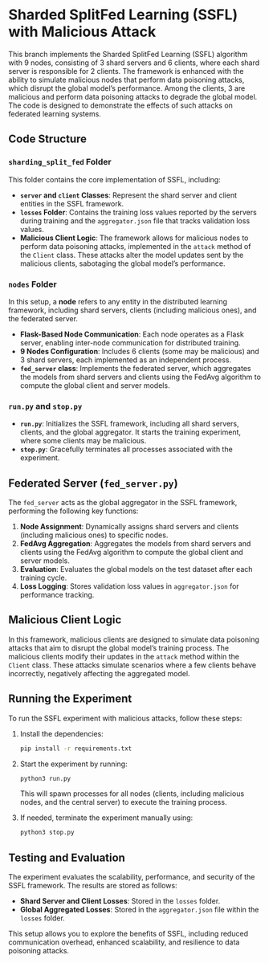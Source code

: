 # Sharded SplitFed Learning (SSFL) with Malicious Attack

This branch implements the Sharded SplitFed Learning (SSFL) algorithm with 9 nodes, consisting of 3 shard servers and 6 clients, where each shard server is responsible for 2 clients. The framework is enhanced with the ability to simulate malicious nodes that perform data poisoning attacks, which disrupt the global model’s performance. Among the clients, 3 are malicious and perform data poisoning attacks to degrade the global model. The code is designed to demonstrate the effects of such attacks on federated learning systems.

## Code Structure

### `sharding_split_fed` Folder

This folder contains the core implementation of SSFL, including:

- **`server` and `client` Classes**: Represent the shard server and client entities in the SSFL framework.
- **`losses` Folder**: Contains the training loss values reported by the servers during training and the `aggregator.json` file that tracks validation loss values.
- **Malicious Client Logic**: The framework allows for malicious nodes to perform data poisoning attacks, implemented in the `attack` method of the `Client` class. These attacks alter the model updates sent by the malicious clients, sabotaging the global model’s performance.

### `nodes` Folder

In this setup, a **node** refers to any entity in the distributed learning framework, including shard servers, clients (including malicious ones), and the federated server.

- **Flask-Based Node Communication**: Each node operates as a Flask server, enabling inter-node communication for distributed training.
- **9 Nodes Configuration**: Includes 6 clients (some may be malicious) and 3 shard servers, each implemented as an independent process.
- **`fed_server` class**: Implements the federated server, which aggregates the models from shard servers and clients using the FedAvg algorithm to compute the global client and server models.

### `run.py` and `stop.py`

- **`run.py`**: Initializes the SSFL framework, including all shard servers, clients, and the global aggregator. It starts the training experiment, where some clients may be malicious.
- **`stop.py`**: Gracefully terminates all processes associated with the experiment.

## Federated Server (`fed_server.py`)

The `fed_server` acts as the global aggregator in the SSFL framework, performing the following key functions:

1. **Node Assignment**: Dynamically assigns shard servers and clients (including malicious ones) to specific nodes.
2. **FedAvg Aggregation**: Aggregates the models from shard servers and clients using the FedAvg algorithm to compute the global client and server models.
3. **Evaluation**: Evaluates the global models on the test dataset after each training cycle.
4. **Loss Logging**: Stores validation loss values in `aggregator.json` for performance tracking.

## Malicious Client Logic

In this framework, malicious clients are designed to simulate data poisoning attacks that aim to disrupt the global model’s training process. The malicious clients modify their updates in the `attack` method within the `Client` class. These attacks simulate scenarios where a few clients behave incorrectly, negatively affecting the aggregated model.

## Running the Experiment

To run the SSFL experiment with malicious attacks, follow these steps:

1. Install the dependencies:
   ```bash
   pip install -r requirements.txt
   ```

2. Start the experiment by running:
   ```bash
   python3 run.py
   ```
   This will spawn processes for all nodes (clients, including malicious nodes, and the central server) to execute the training process.

3. If needed, terminate the experiment manually using:
   ```bash
   python3 stop.py
   ```

## Testing and Evaluation
The experiment evaluates the scalability, performance, and security of the SSFL framework. The results are stored as follows:

- **Shard Server and Client Losses**: Stored in the `losses` folder.
- **Global Aggregated Losses**: Stored in the `aggregator.json` file within the `losses` folder.

This setup allows you to explore the benefits of SSFL, including reduced communication overhead, enhanced scalability, and resilience to data poisoning attacks.
